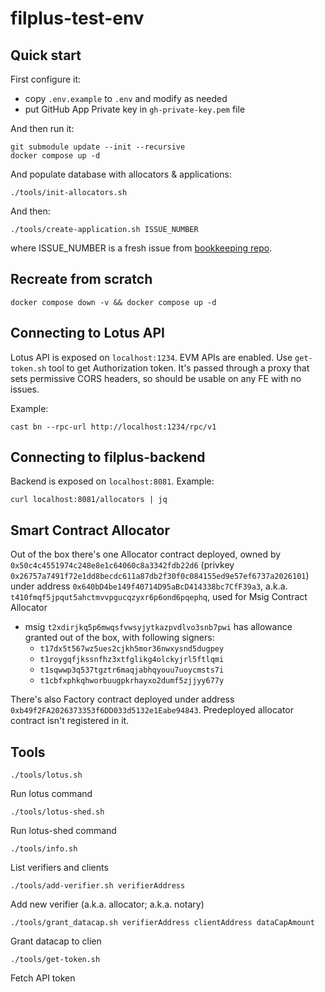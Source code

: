 # filplus-test-env

## Quick start

First configure it:
* copy `.env.example` to `.env` and modify as needed
* put GitHub App Private key in `gh-private-key.pem` file

And then run it:

```
git submodule update --init --recursive
docker compose up -d
```

And populate database with allocators & applications:

```
./tools/init-allocators.sh
```

And then:

```
./tools/create-application.sh ISSUE_NUMBER
```

where ISSUE_NUMBER is a fresh issue from [bookkeeping repo](https://github.com/Neti-Test/filplus-bookkeeping-msig-contract/issues).

## Recreate from scratch

```
docker compose down -v && docker compose up -d
```

## Connecting to Lotus API

Lotus API is exposed on `localhost:1234`. EVM APIs are enabled. Use `get-token.sh` tool to get Authorization token. It's passed through a proxy that sets permissive CORS headers, so should be usable on any FE with no issues.

Example:

```
cast bn --rpc-url http://localhost:1234/rpc/v1
```

## Connecting to filplus-backend

Backend is exposed on `localhost:8081`. Example:

```
curl localhost:8081/allocators | jq
```

## Smart Contract Allocator

Out of the box there's one Allocator contract deployed, owned by `0x50c4c4551974c248e8e1c64060c8a3342fdb22d6` (privkey `0x26757a7491f72e1dd8becdc611a87db2f30f0c084155ed9e57ef6737a2026101`) under address `0x640bD4be149f40714D95aBcD414338bc7CfF39a3`, a.k.a. `t410fmqf5jpqut5ahctmvvpgucqzyxr6p6ond6pqephq`, used for Msig Contract Allocator
  * msig `t2xdirjkq5p6mwqsfvwsyjytkazpvdlvo3snb7pwi` has allowance granted out of the box, with following signers:
    * `t17dx5t567wz5ues2cjkh5mor36nwxysnd5dugpey`
    * `t1roygqfjkssnfhz3xtfglikg4olckyjrl5ftlqmi`
    * `t1sqwwp3q537tgztr6maqjabhqyouu7uoycmsts7i`
    * `t1cbfxphkqhworbuugpkrhayxo2dumf5zjjyy677y`

There's also Factory contract deployed under address `0xb49f2FA2026373353f6DD033d5132e1Eabe94843`. Predeployed allocator contract isn't registered in it.

## Tools

```
./tools/lotus.sh
```

Run lotus command

```
./tools/lotus-shed.sh
```

Run lotus-shed command

```
./tools/info.sh
```

List verifiers and clients

```
./tools/add-verifier.sh verifierAddress
```

Add new verifier (a.k.a. allocator; a.k.a. notary)

```
./tools/grant_datacap.sh verifierAddress clientAddress dataCapAmount
```

Grant datacap to clien

```
./tools/get-token.sh
```

Fetch API token
